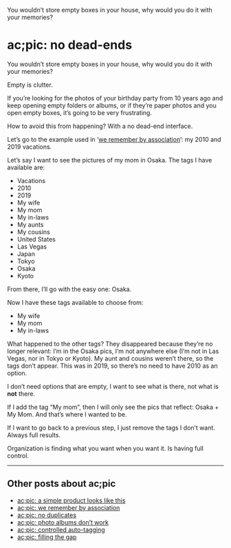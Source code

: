 You wouldn’t store empty boxes in your house, why would you do it with your memories?
# ac;pic: no dead-ends

You wouldn’t store empty boxes in your house, why would you do it with your memories?

Empty is clutter.

If you’re looking for the photos of your birthday party from 10 years ago and keep opening empty folders or albums, or if they’re paper photos and you open empty boxes, it’s going to be very frustrating. 

How to avoid this from happening? With a no dead-end interface.

Let’s go to the example used in ‘<a href="https://altocode.nl/blog/we-remember-by-association" target="_blank">we remember by association</a>’: my 2010 and 2019 vacations.

Let’s say I want to see the pictures of my mom in Osaka. The tags I have available are:
- Vacations
- 2010
- 2019
- My wife
- My mom
- My in-laws
- My aunts
- My cousins
- United States
- Las Vegas
- Japan
- Tokyo
- Osaka
- Kyoto

From there, I’ll go with the easy one: Osaka.

Now I have these tags available to choose from:
- My wife
- My mom
- My in-laws

What happened to the other tags? They disappeared because they’re no longer relevant: I’m in the Osaka pics, I’m not anywhere else (I’m not in Las Vegas, nor in Tokyo or Kyoto). My aunt and cousins weren’t there, so the tags don’t appear. This was in 2019, so there’s no need to have 2010 as an option. 

I don’t need options that are empty, I want to see what is there, not what is **not** there.

If I add the tag “My mom”, then I will only see the pics that reflect: Osaka + My Mom. And that’s where I wanted to be. 

If I want to go back to a previous step, I just remove the tags I don’t want. Always full results.

Organization is finding what you want when you want it. Is having full control.

---

## Other posts about ac;pic
- <a href="https://altocode.nl/blog/a-simple-product-looks-like-this" target="_blank">ac;pic: a simple product looks like this</a>
- <a href="https://altocode.nl/blog/we-remember-by-association" target="_blank">ac;pic: we remember by association</a> 
- <a href="https://altocode.nl/blog/no-duplicates" target="_blank">ac;pic: no duplicates</a>
- <a href="https://altocode.nl/blog/photo-albums-dont-work" target="_blank">ac;pic: photo albums don’t work</a>
- <a href="https://altocode.nl/blog/controlled-auto-tagging" target="_blank">ac;pic: controlled auto-tagging</a>
- <a href="https://altocode.nl/blog/filling-the-gap" target="_blank">ac;pic: filling the gap</a>  
